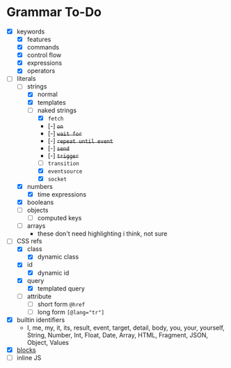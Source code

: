 
# Grammar To-Do

- [X] keywords
    - [X] features
    - [X] commands
    - [X] control flow
    - [X] expressions
    - [X] operators
- [ ] literals
    - [ ] strings
        - [X] normal
        - [X] templates
        - [ ] naked strings
            - [X] `fetch`
            - [-] ~~`on`~~
            - [-] ~~`wait for`~~
            - [-] ~~`repeat until event`~~
            - [-] ~~`send`~~
            - [-] ~~`trigger`~~
            - [ ] `transition`
            - [X] `eventsource`
            - [X] `socket`
    - [X] numbers
        - [X] time expressions
    - [X] booleans
    - [ ] objects
        - [ ] computed keys
    - [ ] arrays
        - these don't need highlighting i think, not sure
- [ ] CSS refs
    - [X] class
        - [X] dynamic class
    - [X] id
        - [X] dynamic id
    - [X] query
        - [X] templated query
    - [ ] attribute
        - [ ] short form `@href`
        - [ ] long form `[@lang="tr"]`
- [X] builtin identifiers
    - I, me, my, it, its, result, event, target, detail, body, you, your, yourself, String, Number, Int, Float, Date, Array, HTML, Fragment, JSON, Object, Values
- [X] [blocks](https://hyperscript.org/expressions/block-literal)
- [ ] inline JS
